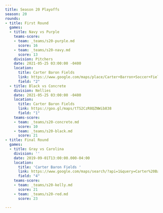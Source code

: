 ```yaml
---
title: Season 20 Playoffs
season: 20
rounds:
- title: First Round
  games:
  - title: Navy vs Purple
    teams-score:
    - team: _teams/s20-purple.md
      score: 16
    - team: _teams/s20-navy.md
      score: 13
    division: Pitchers
    date: 2021-05-25 03:00:00 -0400
    location:
      title: Carter Baron Fields
      link: https://www.google.com/maps/place/Carter+Barron+Soccer+Fields/@38.955237,-77.0400377,17z/data=!4m5!3m4!1s0x89b7c8439fdbf671:0xf34be6c5da82afa6!8m2!3d38.955237!4d-77.037849
      field: "2"
  - title: Black vs Concrete
    division: Nellies
    date: 2021-05-25 03:00:00 -0400
    location:
      title: Carter Baron Fields
      link: https://goo.gl/maps/tTS2CzR8QZNWib838
      field: "1"
    teams-score:
    - team: _teams/s20-concrete.md
      score: 10
    - team: _teams/s20-black.md
      score: 21
- title: Final Round
  games:
  - title: Gray vs Carolina
    division: ''
    date: 2019-09-01T13:00:00.000-04:00
    location:
      title: 'Carter Baron Fields '
      link: https://www.google.com/maps/search/?api=1&query=Carter%20Barron%20Soccer%20Fields%2C%201698%20Kennedy%20St%20NW%2C%20Washington%2C%20DC&query_place_id=ChIJcfbbn0PIt4kRpq-C2sXmS_M
      field: "4"
    teams-score:
    - team: _teams/s20-kelly.md
      score: 21
    - team: _teams/s20-red.md
      score: 23

---
```

